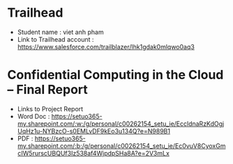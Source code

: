 # Trailhead
- Student name : viet anh pham
- Link to Trailhead account : https://www.salesforce.com/trailblazer/lhk1gdak0mlqwo0aq3

# Confidential Computing in the Cloud – Final Report
- Links to Project Report
- Word Doc : https://setuo365-my.sharepoint.com/:w:/g/personal/c00262154_setu_ie/EccldnaRzKdOgjUqHz1u-NYBzcO-s0EMLvDF9kEo3u134Q?e=N989B1
- PDF : https://setuo365-my.sharepoint.com/:b:/g/personal/c00262154_setu_ie/Ec0vuV8CyoxGmcIW5rurscUBQUf3Iz538af4WjpdpSHa8A?e=2V3mLx
